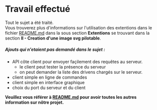 Travail effectué
================

Tout le sujet a été traité.  
Vous trouverez plus d'informations sur l'utilisation des extentions dans le fichier 
[README.md](README.md) dans la sous section **Extentions** se trouvant dans la section 
**II - Creation d'une image svg pilotable**.

##### Ajouts qui n'etaient pas demandé dans le sujet : 

* API côte client pour envoyer façilement des requêtes au serveur.
  * le client peut tester la présence du serveur
  * on peut demander la liste des drivens chargés sur le serveur.
* client simple en ligne de commandes
* client simple en interface graphique
* choix du port du serveur et du client

**Veuillez vous référer à [README.md](README.md) pour avoir toutes
les autres information sur nôtre projet.**

